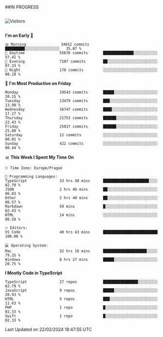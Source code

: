 ##IN PROGRESS
##
![Visitors](https://komarev.com/ghpvc/?username=petrbui&style=for-the-badge&label=Visitors+👀)



##
<!--
[![My GitHub stats](https://github-readme-stats.vercel.app/api?username=petrbui&theme=github_dark)](https://github.com/anuraghazra/github-readme-stats)

[![My wakatime stats](https://github-readme-stats.vercel.app/api/wakatime?username=petrbui&theme=github_dark)](https://github.com/anuraghazra/github-readme-stats)
-->
<!--START_SECTION:waka-->
**I'm an Early 🐤** 

```text
🌞 Morning                34012 commits       █████████░░░░░░░░░░░░░░░░   35.07 % 
🌆 Daytime                55676 commits       ██████████████░░░░░░░░░░░   57.41 % 
🌃 Evening                7107 commits        ██░░░░░░░░░░░░░░░░░░░░░░░   07.33 % 
🌙 Night                  178 commits         ░░░░░░░░░░░░░░░░░░░░░░░░░   00.18 % 
```
📅 **I'm Most Productive on Friday** 

```text
Monday                   19543 commits       █████░░░░░░░░░░░░░░░░░░░░   20.15 % 
Tuesday                  13479 commits       ███░░░░░░░░░░░░░░░░░░░░░░   13.90 % 
Wednesday                16747 commits       ████░░░░░░░░░░░░░░░░░░░░░   17.27 % 
Thursday                 21753 commits       ██████░░░░░░░░░░░░░░░░░░░   22.43 % 
Friday                   25017 commits       ██████░░░░░░░░░░░░░░░░░░░   25.80 % 
Saturday                 12 commits          ░░░░░░░░░░░░░░░░░░░░░░░░░   00.01 % 
Sunday                   422 commits         ░░░░░░░░░░░░░░░░░░░░░░░░░   00.44 % 
```


📊 **This Week I Spent My Time On** 

```text
🕑︎ Time Zone: Europe/Prague

💬 Programming Languages: 
TypeScript               33 hrs 40 mins      █████████████████████░░░░   82.70 % 
JSON                     2 hrs 46 mins       ██░░░░░░░░░░░░░░░░░░░░░░░   06.83 % 
Other                    2 hrs 40 mins       ██░░░░░░░░░░░░░░░░░░░░░░░   06.57 % 
Markdown                 59 mins             █░░░░░░░░░░░░░░░░░░░░░░░░   02.43 % 
HTML                     14 mins             ░░░░░░░░░░░░░░░░░░░░░░░░░   00.58 % 

🔥 Editors: 
VS Code                  40 hrs 43 mins      █████████████████████████   100.00 % 

💻 Operating System: 
Mac                      32 hrs 16 mins      ████████████████████░░░░░   79.25 % 
Windows                  8 hrs 27 mins       █████░░░░░░░░░░░░░░░░░░░░   20.75 % 
```

**I Mostly Code in TypeScript** 

```text
TypeScript               27 repos            ████████████████░░░░░░░░░   62.79 % 
JavaScript               9 repos             █████░░░░░░░░░░░░░░░░░░░░   20.93 % 
HTML                     5 repos             ███░░░░░░░░░░░░░░░░░░░░░░   11.63 % 
PHP                      1 repo              █░░░░░░░░░░░░░░░░░░░░░░░░   02.33 % 
Swift                    1 repo              █░░░░░░░░░░░░░░░░░░░░░░░░   02.33 % 
```




 Last Updated on 22/02/2024 18:47:55 UTC
<!--END_SECTION:waka-->
